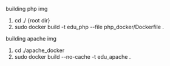 building php img

1. cd ./ {root dir}
2. sudo docker build -t edu_php --file php_docker/Dockerfile .

building apache img

1. cd ./apache_docker
2. sudo docker build --no-cache -t edu_apache .

